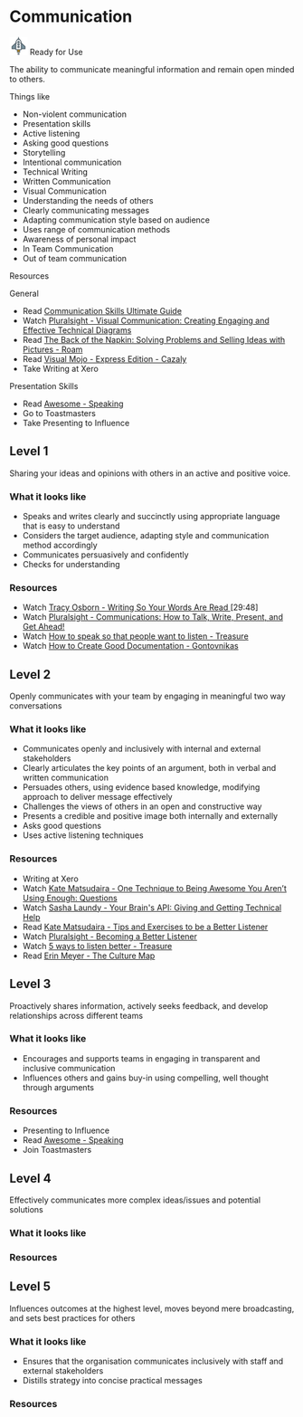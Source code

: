 # Communication
![Ready](../Images/rocket.png) Ready for Use  

The ability to communicate meaningful information and remain open minded to others. 

Things like
- Non-violent communication
- Presentation skills
- Active listening
- Asking good questions
- Storytelling
- Intentional communication
- Technical Writing
- Written Communication
- Visual Communication
- Understanding the needs of others
- Clearly communicating messages
- Adapting communication style based on audience
- Uses range of communication methods
- Awareness of personal impact
- In Team Communication
- Out of team communication

Resources

General
- Read [Communication Skills Ultimate Guide](https://www.makingbusinessmatter.co.uk/communication-skills-ultimate-guide/)
- Watch [Pluralsight - Visual Communication: Creating Engaging and Effective Technical Diagrams](https://app.pluralsight.com/library/courses/visual-communication-technical-diagrams/table-of-contents)
- Read [The Back of the Napkin: Solving Problems and Selling Ideas with Pictures - Roam](https://www.amazon.com/Back-Napkin-Expanded-Problems-Pictures/dp/1591842697)
- Read [Visual Mojo - Express Edition - Cazaly](https://www.amazon.com/Visual-Mojo-Express-Lynne-Cazaly/dp/0987462911)
- Take Writing at Xero

Presentation Skills

- Read [Awesome - Speaking](https://github.com/matteofigus/awesome-speaking)
- Go to Toastmasters
- Take Presenting to Influence

## Level 1

Sharing your ideas and opinions with others in an active and positive voice. 

### What it looks like

- Speaks and writes clearly and succinctly using appropriate language that is easy to understand 
- Considers the target audience, adapting style and communication method accordingly
- Communicates persuasively and confidently
- Checks for understanding

### Resources
- Watch [Tracy Osborn - Writing So Your Words Are Read ](https://www.youtube.com/watch?v=8LiV759Bje0) [29:48]
- Watch [Pluralsight - Communications: How to Talk, Write, Present, and Get Ahead!](https://app.pluralsight.com/library/courses/communication-skills)
- Watch [How to speak so that people want to listen - Treasure](https://www.ted.com/talks/julian_treasure_how_to_speak_so_that_people_want_to_listen)
- Watch [How to Create Good Documentation - Gontovnikas](https://www.youtube.com/watch?v=lw9R2qMCdqk)

## Level 2

Openly communicates with your team by engaging in meaningful two way conversations

### What it looks like

- Communicates openly and inclusively with internal and external stakeholders
- Clearly articulates the key points of an argument, both in verbal and written communication
- Persuades others, using evidence based knowledge, modifying approach to deliver message effectively
- Challenges the views of others in an open and constructive way
- Presents a credible and positive image both internally and externally
- Asks good questions
- Uses active listening techniques

### Resources
- Writing at Xero
- Watch [Kate Matsudaira - One Technique to Being Awesome You Aren’t Using Enough: Questions](http://katemats.com/one-technique-to-being-awesome-you-arent-using-enough-questions/) 
- Watch [Sasha Laundy - Your Brain's API: Giving and Getting Technical Help](https://www.youtube.com/watch?v=hY14Er6JX2s)
- Read [Kate Matsudaira - Tips and Exercises to be a Better Listener](http://katemats.com/tips-exercises-better-listener/)
- Watch [Pluralsight - Becoming a Better Listener](https://app.pluralsight.com/library/courses/becoming-better-listener)
- Watch [5 ways to listen better - Treasure](https://www.ted.com/talks/julian_treasure_5_ways_to_listen_better)
- Read [Erin Meyer - The Culture Map](https://www.erinmeyer.com/book/)

## Level 3

Proactively shares information, actively seeks feedback, and develop relationships across different teams

### What it looks like

- Encourages and supports teams in engaging in transparent and inclusive communication
- Influences others and gains buy-in using compelling, well thought through arguments

### Resources
- Presenting to Influence
- Read [Awesome - Speaking](https://github.com/matteofigus/awesome-speaking)
- Join Toastmasters

## Level 4

Effectively communicates more complex ideas/issues and potential solutions

### What it looks like


### Resources

## Level 5

Influences outcomes at the highest level, moves beyond mere broadcasting, and sets best practices for others

### What it looks like

- Ensures that the organisation communicates inclusively with staff and external stakeholders
- Distills strategy into concise practical messages

### Resources